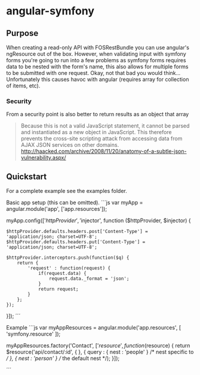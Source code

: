 # angular-symfony

## Purpose

When creating a read-only API with FOSRestBundle you can use angular's ngResource out of the box.
However, when validating input with symfony forms you're going to run into a few problems as symfony forms requires data to be nested with the form's name, this also allows for multiple forms to be submitted with one request. Okay, not that bad you would think... Unfortunately this causes havoc with angular (requires array for collection of items, etc).

### Security
From a security point is also better to return results as an object that array
> Because this is not a valid JavaScript statement, it cannot be parsed and instantiated as a new object in JavaScript. This therefore prevents the cross-site scripting attack from accessing data from AJAX JSON services on other domains. 
> http://haacked.com/archive/2008/11/20/anatomy-of-a-subtle-json-vulnerability.aspx/

## Quickstart

For a complete example see the examples folder.

Basic app setup (this can be omitted). 
´´´js
var myApp = angular.module('app', ['app.resources']);

myApp.config(['$httpProvider', '$injector', function ($httpProvider, $injector) {

    $httpProvider.defaults.headers.post['Content-Type'] = 'application/json; charset=UTF-8';
    $httpProvider.defaults.headers.put['Content-Type'] = 'application/json; charset=UTF-8';

    $httpProvider.interceptors.push(function($q) {
        return {
            'request' : function(request) {
                if(request.data) {
                    request.data._format = 'json';
                }
                return request;
            }
        };
    });

}]);
´´´

Example 
´´´js
var myAppResources = angular.module('app.resources', [ 'symfony.resource' ]);

myAppResources.factory('Contact', ['$resource', function($resource) {
    return $resource('api/contact/:id', { }, {
        query : { nest : 'people' } /* nest specific to  */
    }, { nest : 'person' } /* the default nest */);
}]);

´´´